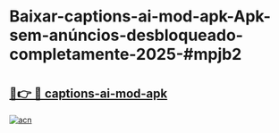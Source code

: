 # Baixar-captions-ai-mod-apk-Apk-sem-anúncios-desbloqueado-completamente-2025-#mpjb2

# <h2><a href="https://ainizakaria.my?title=captions-ai-mod-apk&ref=24M">🔗👉 🔴 captions-ai-mod-apk</a></h2>

[![acn](https://github.com/user-attachments/assets/0f9c940e-d8b0-45ae-aac7-cd30a18b3e1c)](https://ainizakaria.my?title=captions-ai-mod-apk&ref=24M)

